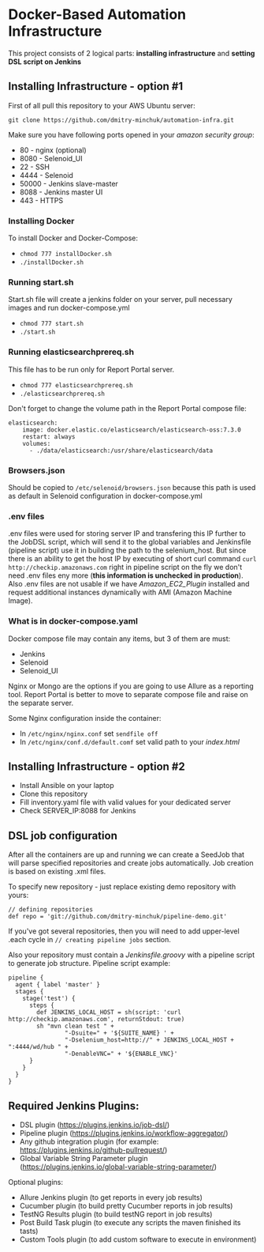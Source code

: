# Docker-Based Automation Infrastructure
This project consists of 2 logical parts: **installing infrastructure** and **setting DSL script on Jenkins**

## Installing Infrastructure - option #1
First of all pull this repository to your AWS Ubuntu server:
```
git clone https://github.com/dmitry-minchuk/automation-infra.git
``` 

Make sure you have following ports opened in your _amazon security group_:
* 80 - nginx (optional)
* 8080 - Selenoid_UI
* 22 - SSH
* 4444 - Selenoid
* 50000 - Jenkins slave-master
* 8088 - Jenkins master UI
* 443 - HTTPS

### Installing Docker
To install Docker and Docker-Compose:
* `chmod 777 installDocker.sh`
* `./installDocker.sh`

### Running start.sh
Start.sh file will create a jenkins folder on your server, pull necessary images and run docker-compose.yml
* `chmod 777 start.sh`
* `./start.sh`

### Running elasticsearchprereq.sh
This file has to be run only for Report Portal server.
* `chmod 777 elasticsearchprereq.sh`
* `./elasticsearchprereq.sh`

Don't forget to change the volume path in the Report Portal compose file:
```
elasticsearch:
    image: docker.elastic.co/elasticsearch/elasticsearch-oss:7.3.0
    restart: always
    volumes:
      - ./data/elasticsearch:/usr/share/elasticsearch/data
```

### Browsers.json
Should be copied to `/etc/selenoid/browsers.json` because this path is used as default in Selenoid configuration in docker-compose.yml

### .env files
.env files were used for storing server IP and transfering this IP further to the JobDSL script, which will send it to the global variables and Jenkinsfile (pipeline script) use it in building the path to the selenium_host. But since there is an ability to get the host IP by executing of short curl command `curl http://checkip.amazonaws.com` right in pipeline script on the fly we don't need .env files eny more (**this information is unchecked in production**). Also .env files are not usable if we have _Amazon_EC2_Plugin_ installed and request additional instances dynamically with AMI (Amazon Machine Image).

### What is in docker-compose.yaml
Docker compose file may contain any items, but 3 of them are must:
* Jenkins
* Selenoid
* Selenoid_UI

Nginx or Mongo are the options if you are going to use Allure as a reporting tool. Report Portal is better to move to separate compose file and raise on the separate server. 

Some Nginx configuration inside the container:
* In `/etc/nginx/nginx.conf` set `sendfile off`
* In `/etc/nginx/conf.d/default.comf` set valid path to your _index.html_
    
## Installing Infrastructure - option #2
* Install Ansible on your laptop
* Clone this repository
* Fill inventory.yaml file with valid values for your dedicated server
* Check SERVER_IP:8088 for Jenkins

## DSL job configuration
After all the containers are up and running we can create a SeedJob that will parse specified repositories and create jobs automatically. Job creation is based on existing .xml files.

To specify new repository - just replace existing demo repository with yours:
```
// defining repositories
def repo = 'git://github.com/dmitry-minchuk/pipeline-demo.git'
```

If you've got several repositories, then you will need to add upper-level .each cycle in `// creating pipeline jobs` section.

Also your repository must contain a _Jenkinsfile.groovy_ with a pipeline script to generate job structure. Pipeline script example:
```
pipeline {
  agent { label 'master' }
  stages {
    stage('test') {
      steps {
        def JENKINS_LOCAL_HOST = sh(script: 'curl http://checkip.amazonaws.com', returnStdout: true)
        sh "mvn clean test " +
                "-Dsuite=" + '${SUITE_NAME} ' +
                "-Dselenium_host=http://" + JENKINS_LOCAL_HOST + ":4444/wd/hub " +
                "-DenableVNC=" + '${ENABLE_VNC}'
      }
    }
  }
}
```

## Required Jenkins Plugins:

* DSL plugin (https://plugins.jenkins.io/job-dsl/)
* Pipeline plugin (https://plugins.jenkins.io/workflow-aggregator/)
* Any github integration plugin (for example: https://plugins.jenkins.io/github-pullrequest/)
* Global Variable String Parameter plugin (https://plugins.jenkins.io/global-variable-string-parameter/)

Optional plugins:
* Allure Jenkins plugin (to get reports in every job results)
* Cucumber plugin (to build pretty Cucumber reports in job results)
* TestNG Results plugin (to build testNG report in job results)
* Post Build Task plugin (to execute any scripts the maven finished its tasts)
* Custom Tools plugin (to add custom software to execute in environment)